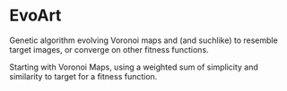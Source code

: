 # EvoArt
Genetic algorithm evolving Voronoi maps and (and suchlike) to resemble target images, or converge on other fitness functions.

Starting with Voronoi Maps, using a weighted sum of simplicity and similarity to target for a fitness function.
